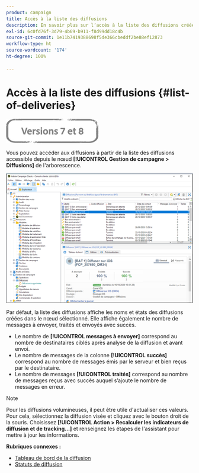 ```yaml
---
product: campaign
title: Accès à la liste des diffusions
description: En savoir plus sur lʼaccès à la liste des diffusions créées
exl-id: 6c0fd76f-3d79-4b69-b911-f8d99dd18c4b
source-git-commit: 1e11b7419388698f5de366cbeddf2be88ef12873
workflow-type: ht
source-wordcount: '174'
ht-degree: 100%

---
```


# Accès à la liste des diffusions {#list-of-deliveries}

![](../../assets/common.svg)

Vous pouvez accéder aux diffusions à partir de la liste des diffusions accessible depuis le nœud **[!UICONTROL Gestion de campagne > Diffusions]** de l&#39;arborescence.

![](assets/deliveries-list.png)

Par défaut, la liste des diffusions affiche les noms et états des diffusions créées dans le nœud sélectionné. Elle affiche également le nombre de messages à envoyer, traités et envoyés avec succès.

* Le nombre de **[!UICONTROL messages à envoyer]** correspond au nombre de destinataires ciblés après analyse de la diffusion et avant envoi.
* Le nombre de messages de la colonne **[!UICONTROL succès]** correspond au nombre de messages émis par le serveur et bien reçus par le destinataire.
* Le nombre de messages **[!UICONTROL traités]** correspond au nombre de messages reçus avec succès auquel s’ajoute le nombre de messages en erreur.

>[!NOTE]
>
>Pour les diffusions volumineuses, il peut être utile d&#39;actualiser ces valeurs. Pour cela, sélectionnez la diffusion visée et cliquez avec le bouton droit de la souris. Choisissez **[!UICONTROL Action > Recalculer les indicateurs de diffusion et de tracking...]** et renseignez les étapes de l&#39;assistant pour mettre à jour les informations.

**Rubriques connexes :**

* [Tableau de bord de la diffusion](delivery-dashboard.md)
* [Statuts de diffusion](delivery-statuses.md)
